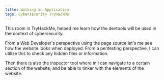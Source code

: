 ```yaml
---
title: Walking an Application
tags: Cybersecurity TryHackMe
---
```


This room in TryHackMe, helped me learn how the devtools will be used in the context of cybersecurity.

From a Web Developer's perspective using the page source let's me see how the website looks when deployed. 
From a pentesting perspective, I can utilize this to check any hidden files or information.

Then there is also the inspector tool where in i can navigate to a certain section of the website, and be able to tinker 
with the elements of the website.  